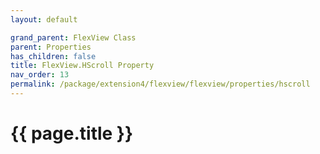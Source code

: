```yaml
---
layout: default

grand_parent: FlexView Class
parent: Properties
has_children: false
title: FlexView.HScroll Property
nav_order: 13
permalink: /package/extension4/flexview/flexview/properties/hscroll
---
```

# {{ page.title }}